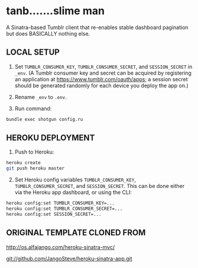 # tanb.......slime man

A Sinatra-based Tumblr client that re-enables stable dashboard pagination but does BASICALLY nothing else.

## LOCAL SETUP

1. Set `TUMBLR_CONSUMER_KEY`, `TUMBLR_CONSUMER_SECRET`, and `SESSION_SECRET` in `_env`. (A Tumblr consumer key and secret can be acquired by registering an application at <https://www.tumblr.com/oauth/apps>; a session secret should be generated randomly for each device you deploy the app on.)

2. Rename `_env` to `.env`.

3. Run command:

```bash
bundle exec shotgun config.ru
```

## HEROKU DEPLOYMENT

1. Push to Heroku:

```bash
heroku create
git push heroku master
```

2. Set Heroku config variables `TUMBLR_CONSUMER_KEY`, `TUMBLR_CONSUMER_SECRET`, and `SESSION_SECRET`. This can be done either via the Heroku app dashboard, or using the CLI:

```bash
heroku config:set TUMBLR_CONSUMER_KEY=...
heroku config:set TUMBLR_CONSUMER_SECRET=...
heroku config:set SESSION_SECRET=...
```

## ORIGINAL TEMPLATE CLONED FROM

<http://os.alfajango.com/heroku-sinatra-mvc/>

<git://github.com/JangoSteve/heroku-sinatra-app.git>

